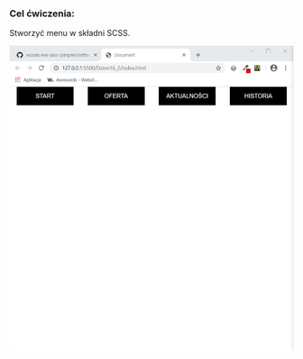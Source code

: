 <h3>Cel ćwiczenia:</h3>
<p>Stworzyć  menu w składni SCSS.</p>

<img src="Screenshot1.png" alt="Tu powinien być Screenshot1">

